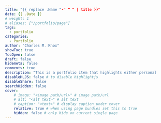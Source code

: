 ```yaml
---
title: "{{ replace .Name "-" " " | title }}"
date: {{ .Date }}
# weight: 1
# aliases: ["/portfolio/page"]
tags:
  - portfolio
categories:
  - Portfolio
author: "Charles M. Knox"
showToc: true
TocOpen: false
draft: false
hidemeta: false
comments: true
description: "This is a portfolio item that highlights either personal or professional work."
disableHLJS: false # to disable highlightjs
disableShare: false
searchHidden: false
cover:
    # image: "<image path/url>" # image path/url
    # alt: "<alt text>" # alt text
    # caption: "<text>" # display caption under cover
    relative: true # when using page bundles set this to true
    hidden: false # only hide on current single page
---
```


